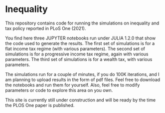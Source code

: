 # Inequality
This repository contains code for running the simulations on inequality and tax policy reported in PLoS One (2021). 

You find here three JUPYTER notebooks run under JULIA 1.2.0 that show the code used to generate the results. The first set of simulations is for a flat income tax regime (with various parameters). The second set of simulations is for a progressive income tax regime, again with various parameters. The third set of simulations is for a wealth tax, with various parameters. 

The simulations run for a couple of minutes, if you do 100K iterations, and I am planning to upload results in the form of pdf files. Feel free to download the notebooks and run them for yourself. Also, feel free to modify parameters or code to explore this area on you own.

This site is currently still under construction and will be ready by the time the PLOS One paper is published.
